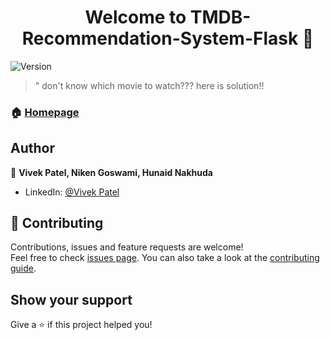 <h1 align="center">Welcome to TMDB-Recommendation-System-Flask 👋</h1>
<p>
  <img alt="Version" src="https://img.shields.io/badge/version-1.o-blue.svg?cacheSeconds=2592000" />

</p>

> &#34; don't know which movie to watch??? here is solution!!

### 🏠 [Homepage](https://ml-app.azurewebsites.net/)

## Author

👤 **Vivek Patel, Niken Goswami, Hunaid Nakhuda**

* LinkedIn: [@Vivek Patel](https://linkedin.com/in/vivek-patel-0553731a5)

## 🤝 Contributing

Contributions, issues and feature requests are welcome!<br />Feel free to check [issues page](https://github.com/viveks-codes/TMDB-Recommendation-System-Flask/issues). You can also take a look at the [contributing guide](https://github.com/viveks-codes/TMDB-Recommendation-System-Flask/graphs/contributors).

## Show your support

Give a ⭐️ if this project helped you!